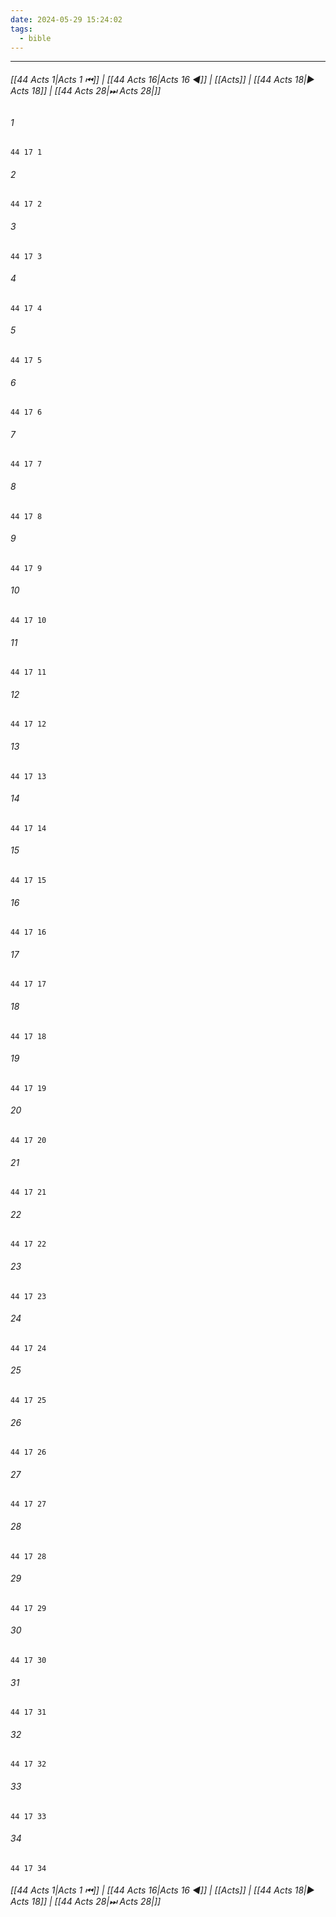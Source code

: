 ```yaml
---
date: 2024-05-29 15:24:02
tags:
  - bible
---
```

___

###### [[44 Acts 1|Acts 1 ⏮]] | [[44 Acts 16|Acts 16 ◀]] | [[Acts]] | [[44 Acts 18|▶ Acts 18]] | [[44 Acts 28|⏭ Acts 28|]]

###### 1
``` verse
44 17 1 
```
###### 2
``` verse
44 17 2 
```
###### 3
``` verse
44 17 3 
```
###### 4
``` verse
44 17 4 
```
###### 5
``` verse
44 17 5 
```
###### 6
``` verse
44 17 6 
```
###### 7
``` verse
44 17 7 
```
###### 8
``` verse
44 17 8 
```
###### 9
``` verse
44 17 9 
```
###### 10
``` verse
44 17 10 
```
###### 11
``` verse
44 17 11 
```
###### 12
``` verse
44 17 12 
```
###### 13
``` verse
44 17 13 
```
###### 14
``` verse
44 17 14 
```
###### 15
``` verse
44 17 15 
```
###### 16
``` verse
44 17 16 
```
###### 17
``` verse
44 17 17 
```
###### 18
``` verse
44 17 18 
```
###### 19
``` verse
44 17 19 
```
###### 20
``` verse
44 17 20 
```
###### 21
``` verse
44 17 21 
```
###### 22
``` verse
44 17 22 
```
###### 23
``` verse
44 17 23 
```
###### 24
``` verse
44 17 24 
```
###### 25
``` verse
44 17 25 
```
###### 26
``` verse
44 17 26 
```
###### 27
``` verse
44 17 27 
```
###### 28
``` verse
44 17 28 
```
###### 29
``` verse
44 17 29 
```
###### 30
``` verse
44 17 30 
```
###### 31
``` verse
44 17 31 
```
###### 32
``` verse
44 17 32 
```
###### 33
``` verse
44 17 33 
```
###### 34
``` verse
44 17 34 
```

###### [[44 Acts 1|Acts 1 ⏮]] | [[44 Acts 16|Acts 16 ◀]] | [[Acts]] | [[44 Acts 18|▶ Acts 18]] | [[44 Acts 28|⏭ Acts 28|]]

